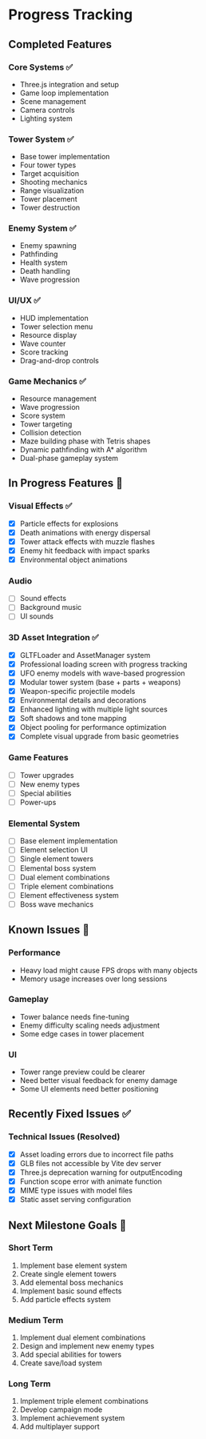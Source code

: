 # Progress Tracking

## Completed Features

### Core Systems ✅
- Three.js integration and setup
- Game loop implementation
- Scene management
- Camera controls
- Lighting system

### Tower System ✅
- Base tower implementation
- Four tower types
- Target acquisition
- Shooting mechanics
- Range visualization
- Tower placement
- Tower destruction

### Enemy System ✅
- Enemy spawning
- Pathfinding
- Health system
- Death handling
- Wave progression

### UI/UX ✅
- HUD implementation
- Tower selection menu
- Resource display
- Wave counter
- Score tracking
- Drag-and-drop controls

### Game Mechanics ✅
- Resource management
- Wave progression
- Score system
- Tower targeting
- Collision detection
- Maze building phase with Tetris shapes
- Dynamic pathfinding with A* algorithm
- Dual-phase gameplay system

## In Progress Features 🚧

### Visual Effects ✅
- [x] Particle effects for explosions
- [x] Death animations with energy dispersal
- [x] Tower attack effects with muzzle flashes
- [x] Enemy hit feedback with impact sparks
- [x] Environmental object animations

### Audio
- [ ] Sound effects
- [ ] Background music
- [ ] UI sounds

### 3D Asset Integration ✅
- [x] GLTFLoader and AssetManager system
- [x] Professional loading screen with progress tracking
- [x] UFO enemy models with wave-based progression
- [x] Modular tower system (base + parts + weapons)
- [x] Weapon-specific projectile models
- [x] Environmental details and decorations
- [x] Enhanced lighting with multiple light sources
- [x] Soft shadows and tone mapping
- [x] Object pooling for performance optimization
- [x] Complete visual upgrade from basic geometries

### Game Features
- [ ] Tower upgrades
- [ ] New enemy types
- [ ] Special abilities
- [ ] Power-ups

### Elemental System
- [ ] Base element implementation
- [ ] Element selection UI
- [ ] Single element towers
- [ ] Elemental boss system
- [ ] Dual element combinations
- [ ] Triple element combinations
- [ ] Element effectiveness system
- [ ] Boss wave mechanics

## Known Issues 🐛

### Performance
- Heavy load might cause FPS drops with many objects
- Memory usage increases over long sessions

### Gameplay
- Tower balance needs fine-tuning
- Enemy difficulty scaling needs adjustment
- Some edge cases in tower placement

### UI
- Tower range preview could be clearer
- Need better visual feedback for enemy damage
- Some UI elements need better positioning

## Recently Fixed Issues ✅

### Technical Issues (Resolved)
- [x] Asset loading errors due to incorrect file paths
- [x] GLB files not accessible by Vite dev server  
- [x] Three.js deprecation warning for outputEncoding
- [x] Function scope error with animate function
- [x] MIME type issues with model files
- [x] Static asset serving configuration

## Next Milestone Goals 🎯

### Short Term
1. Implement base element system
2. Create single element towers
3. Add elemental boss mechanics
4. Implement basic sound effects
5. Add particle effects system

### Medium Term
1. Implement dual element combinations
2. Design and implement new enemy types
3. Add special abilities for towers
4. Create save/load system

### Long Term
1. Implement triple element combinations
2. Develop campaign mode
3. Implement achievement system
4. Add multiplayer support 